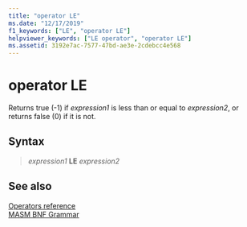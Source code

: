 ```yaml
---
title: "operator LE"
ms.date: "12/17/2019"
f1_keywords: ["LE", "operator LE"]
helpviewer_keywords: ["LE operator", "operator LE"]
ms.assetid: 3192e7ac-7577-47bd-ae3e-2cdebcc4e568
---
```

# operator LE

Returns true (-1) if *expression1* is less than or equal to *expression2*, or returns false (0) if it is not.

## Syntax

> *expression1* **LE** *expression2*

## See also

[Operators reference](operators-reference.md)\
[MASM BNF Grammar](masm-bnf-grammar.md)
